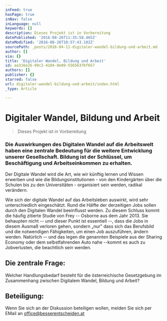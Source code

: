 ```yaml
---
inFeed: true
hasPage: true
inNav: false
inLanguage: null
keywords: []
description: Dieses Projekt ist in Vorbereitung
datePublished: '2016-08-26T11:35:58.465Z'
dateModified: '2016-08-26T10:57:43.102Z'
sourcePath: _posts/2016-04-11-digitaler-wandel-bildung-und-arbeit.md
author: []
via: {}
title: 'Digitaler Wandel, Bildung und Arbeit'
id: aa316e26-99c2-4184-8e09-55656376f657
authors: []
publisher: {}
starred: false
url: digitaler-wandel-bildung-und-arbeit/index.html
_type: Article

---
```

# Digitaler Wandel, Bildung und Arbeit

> Dieses Projekt ist in Vorbereitung

### Die Auswirkungen des Digitalen Wandel auf die Arbeitswelt haben eine zentrale Bedeutung für die weitere Entwicklung unserer Gesellschaft. Bildung ist der Schlüssel, um Beschäftigung und Arbeitseinkommen zu erhalten.

Der Digitale Wandel wird die Art, wie wir künftig lernen und Wissen erwerben und wie die Bildungsinstitutionen - von den Kindergärten über die Schulen bis zu den Universitäten - organisiert sein werden, radikal verändern.

Wie sich der digitale Wandel auf das Arbeitsleben auswirkt, wird sehr unterschiedlich eingeschätzt. Rund die Hälfte der derzeitigen Jobs sollen durch den Digitalen Wandel beeinflusst werden. Zu diesem Schluss kommt die häufig zitierte Studie von Frey -- Osborne aus dem Jahr 2013\. Sie behaupten nicht -- und dieser Punkt ist essentiell --, dass die Jobs in diesem Ausmaß verloren gehen, sondern „nur" dass sich das Berufsbild und die notwendigen Fähigkeiten, um einen Job auszuführen, ändern werden. Natürlich -- und das legen die genannten Beispiele aus der Sharing Economy oder dem selbstfahrenden Auto nahe --kommt es auch zu Jobverlusten, die beachtlich sein werden.

## Die zentrale Frage:

Welcher Handlungsbedarf besteht für die österreichische Gesetzgebung im Zusammenhang zwischen Digitalem Wandel, Bildung und Arbeit?

## Beteiligung:

Wenn Sie sich an der Diskussion beteiligen wollen, melden Sie sich per EMail an office@besserentscheiden.at